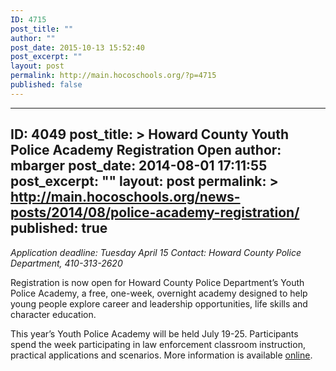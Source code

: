 ```yaml
---
ID: 4715
post_title: ""
author: ""
post_date: 2015-10-13 15:52:40
post_excerpt: ""
layout: post
permalink: http://main.hocoschools.org/?p=4715
published: false
---
```

---
ID: 4049
post_title: &gt;
  Howard County Youth Police Academy
  Registration Open
author: mbarger
post_date: 2014-08-01 17:11:55
post_excerpt: ""
layout: post
permalink: &gt;
  http://main.hocoschools.org/news-posts/2014/08/police-academy-registration/
published: true
---
<em>Application deadline: Tuesday April 15</em>
<em>Contact: Howard County Police Department, 410-313-2620</em>

Registration is now open for Howard County Police Department&#8217;s Youth Police Academy, a free, one-week, overnight academy designed to help young people explore career and leadership opportunities, life skills and character education.

This year&#8217;s Youth Police Academy will be held July 19-25. Participants spend the week participating in law enforcement classroom instruction, practical applications and scenarios. More information is available <a href="http://www.countyofhowardmd.us/policeyouth.htm" target="new">online</a>.

